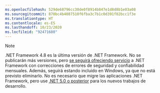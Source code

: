 ```yaml
---
ms.openlocfilehash: 529de68796cc30de0f8914b847e1d8d8b1e03a08
ms.sourcegitcommit: 870bc4b4087510f6fba3c7b1c0d391f02bcc1f3e
ms.translationtype: HT
ms.contentlocale: es-ES
ms.lasthandoff: 10/23/2020
ms.locfileid: "92471680"
---
```

> [!NOTE]
> .NET Framework 4.8 es la última versión de .NET Framework. No se publicarán más versiones, pero [se seguirá ofreciendo servicio](https://devblogs.microsoft.com/dotnet/?s=%22.net+framework%22) a .NET Framework con correcciones de errores de seguridad y confiabilidad mensuales. Además, seguirá estando incluido en Windows, ya que no está previsto eliminarlo. No es necesario que migre las aplicaciones .NET Framework, pero use [.NET 5.0 o posterior](~/docs/core/introduction.md) para los nuevos trabajos de desarrollo.

